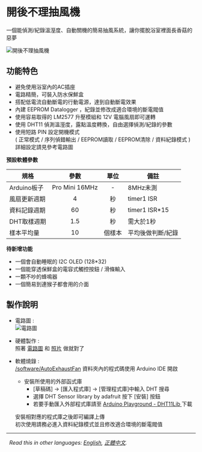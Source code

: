 # 開後不理抽風機
一個能偵測/紀錄溫溼度、自動關機的簡易抽風系統，讓你擺脫浴室裡面長香菇的惡夢   
   
 ![開後不理抽風機][closeup]   
   
## 功能特色
* 避免使用浴室內的AC插座   
* 電路精簡，可裝入防水保鮮盒   
* 搭配低電流自動斷電的行動電源，達到自動斷電效果   
* 內建 EEPROM Datalogger ，紀錄並修改成適合環境的斷電閥值   
* 使用容易取得的 LM2577 升壓模組和 12V 電腦風扇即可運轉   
* 使用 DHT11 偵測溫溼度，露點溫度轉換，自由選擇偵測/紀錄的參數
* 使用短路 PIN 設定開機模式   
  ( 正常模式 / 序列偵錯輸出 / EEPROM讀取 / EEPROM清除 / 資料紀錄模式 )   
  詳細設定請見參考電路圖   
   
   
**預設軟體參數**
   
|       規格      |        參數       |  單位  | 備註                  |
|-----------------|:-----------------:|:------:|-----------------------|
|   Arduino板子   |   Pro Mini 16MHz  |   -    |   8MHz未測            |
|   風扇更新週期  |   4               |   秒   |   timer1  ISR         |
|   資料記錄週期  |   60              |   秒   |   timer1  ISR*15      |
|   DHT取樣週期   |   1.5             |   秒   |   需大於1秒           |
|   樣本平均量    |   10              | 個樣本 |   平均後做判斷/紀錄   |
   
   
**待新增功能**
* 一個會自動睡眠的 I2C OLED (128*32)   
* 一個能穿透保鮮盒的電容式觸控按鈕 / 滑條輸入   
* 一顆不吵的蜂鳴器   
* 一個簡易到連猴子都會用的介面   
   
   
## 製作說明   

* 電路圖 :   
 ![電路圖][sch]   
   
* 硬體製作 :   
 照著 [電路圖][sch-pdf] 和 [照片][photos] 做就對了   
   
* 軟體燒錄 :   
 [/software/AutoExhaustFan][sw] 資料夾內的程式碼使用 Arduino IDE 開啟  
  - 安裝所使用的外部函式庫  
     - [草稿碼] → [匯入程式庫] → [管理程式庫]中輸入 DHT 搜尋  
     - 選擇 DHT Sensor library by adafruit 按下 [安裝] 按鈕  
     - 若要手動匯入外部程式庫請至 [Arduino Playground - DHT11Lib ][libs] 下載   
      
  安裝相對應的程式庫之後即可編譯上傳     
  初次使用請務必進入資料紀錄模式並且修改適合環境的斷電閥值  
  
  
*** 
  
*Read this in other languages: [English](README.en.md), [正體中文](README.md).*  


   [sch]:       <https://rawgit.com/dcadc/Automatic-Exhaust-Fan/master/images/sch.png>
   [sch-pdf]:   <https://rawgit.com/dcadc/Automatic-Exhaust-Fan/master/hardware/AutoExhaustFan.pdf>
   [photos]:    <https://github.com/dcadc/Automatic-Exhaust-Fan/tree/master/images/photos>
   [closeup]:   <https://rawgit.com/dcadc/Automatic-Exhaust-Fan/master/images/photos/full_set.JPG>
   [sw]:        <https://github.com/dcadc/Automatic-Exhaust-Fan/tree/master/software/AutoExhaustFan>
   [libs]:      <https://playground.arduino.cc/Main/DHT11Lib>
